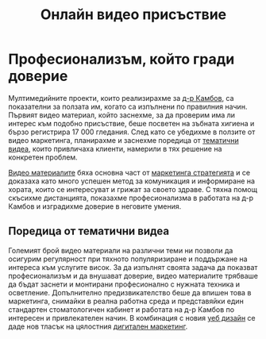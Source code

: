 ﻿---
layout: post
order: 8
rel: /about/kambov/multimedia
service: /services/multimedia
project: /portfolio/kambov
header: compact
display: summary cover
title: Онлайн видео присъствие
description: Онлайн видеото е успешен метод за комуникация с хората, които се интересуват от своето здраве.
summary: Онлайн видеото е успешен метод за комуникация с хората, които се интересуват от своето здраве. Големият брой видео материали на различни теми ни позволи да осигурим регулярност при тяхното популяризиране и поддържане на интереса към услугите висок.
image: /business/kambov/multimedia.jpg
ref:
  - image: /portfolio/kambov/teeth-cleanings.jpg
    title: 'Почистване на зъбен камък'
    url: http://www.youtube.com/watch?v=vqqcGDvYixI
  - image: /portfolio/kambov/adhesive-bridge.jpg
    title: 'Нов метод за възстановяване на липсващ зъб'
    url: http://www.youtube.com/watch?v=rlKAWQtJ0ow
  - image: /portfolio/kambov/treatment.jpg
    title: 'Съвременно лечение на коренови канали'
    url: http://www.youtube.com/watch?v=RrWkzxYfTZw
  - image: /portfolio/kambov/implant.jpg
    title: 'Компютърно планиране на импланти'
    url: http://www.youtube.com/watch?v=LWH102t1DLI
  - image: /portfolio/kambov/interdental.jpg
    title: 'Интeрдентална четка'
    url: http://www.youtube.com/watch?v=OjdxdOjkXqg
  - image: /portfolio/kambov/whitening.jpg
    title: 'Избелване на зъби в домашни условия'
    url: http://www.youtube.com/watch?v=8RdRnpq7rEU
  - image: /portfolio/kambov/brushing.jpg
    title: 'Как е правилно да си мием зъбите?'
    url: http://www.youtube.com/watch?v=83LwpLjRUig
---
# Професионализъм, който гради доверие
Мултимедийните проекти, които реализирахме за [д-р Камбов](http://kambov.com), са показателни за ползата им, когато са изпълнени по правилния начин. Първият видео материал, който заснехме, за да проверим има ли интерес към подобно присъствие, беше посветен на зъбната хигиена и бързо регистрира 17 000 гледания. След като се убедихме в ползите от видео маркетинга, планирахме и заснехме поредица от [тематични видеа](./../../маркетинг/мултимедия.html), които привличаха клиенти, намерили в тях решение на конкретен проблем. 

[Видео материалите](./../../маркетинг/мултимедия.html) бяха основна част от [маркетинга стратегията](./../../маркетинг/маркетинг-стратегия.html) и се доказаха като много успешен метод за комуникация и информиране на хората, които се интересуват и грижат за своето здраве. С тяхна помощ скъсихме дистанцията, показахме професионализма в работата на д-р Камбов и изградихме доверие в неговите умения.

## Поредица от тематични видеа
Големият брой видео материали на различни теми ни позволи да осигурим регулярност при тяхното популяризиране и поддържане на интереса към услугите висок. За да изпълнят своята задача да показват професионализъм и да внушават доверие, видео материалите трябваше да бъдат заснети и монтирани професионално с нужната техника и осветление. Допълнително предизвикателство беше да впишен това в маркетинга, снимайки в реална работна среда и представяйки един стандартен стоматологичен кабинет и работата на д-р Камбов по интересен и привлекателен начин. В комбинация с новия [уеб дизайн](./../../маркетинг/уеб-дизайн.html) се даде нов тласък на цялостния [дигитален маркетинг](./../../маркетинг/маркетинг-стратегия.html).